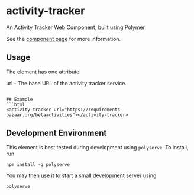 # activity-tracker
An Activity Tracker Web Component, built using Polymer.

See the [component page](https://rwth-acis.github.io/activity-tracker) for more information.

## Usage
The element has one attribute:

url - The base URL of the activity tracker service.
```

## Example
```html
<activity-tracker url="https://requirements-bazaar.org/betaactivities"></activity-tracker>

```

## Development Environment

This element is best tested during development using `polyserve`. To install, run
```
npm install -g polyserve
```
You may then use it to start a small development server using
```
polyserve
```


